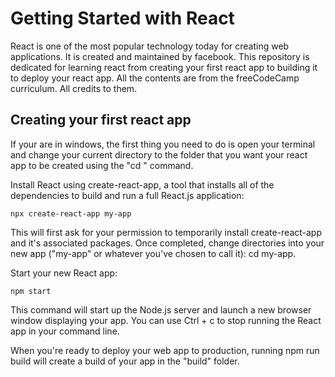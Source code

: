 # Getting Started with React

React is one of the most popular technology today for creating web applications. It is created and maintained by facebook. This repository is dedicated for learning react from creating your first react app to building it to deploy your react app. All the contents are from the freeCodeCamp curriculum. All credits to them.

## Creating your first react app

If your are in windows, the first thing you need to do is open your terminal and change your current directory to the folder that you want your react app to be created using the "cd <directory>" command.

Install React using create-react-app, a tool that installs all of the dependencies to build and run a full React.js application:
```
npx create-react-app my-app
```

This will first ask for your permission to temporarily install create-react-app and it's associated packages. Once completed, change directories into your new app ("my-app" or whatever you've chosen to call it): cd my-app.


Start your new React app:
```
npm start
```

This command will start up the Node.js server and launch a new browser window displaying your app. You can use Ctrl + c to stop running the React app in your command line.


When you're ready to deploy your web app to production, running npm run build will create a build of your app in the "build" folder.